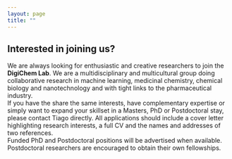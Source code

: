 ```yaml
---
layout: page
title: ""
---
```


## Interested in joining us?
We are always looking for enthusiastic and creative researchers to join the **DigiChem Lab**. We are a multidisciplinary and multicultural group doing collaborative research in machine learning, medicinal chemistry, chemical biology and nanotechnology and with tight links to the pharmaceutical industry. <br />
If you have the share the same interests, have complementary expertise or simply want to expand your skillset in a Masters, PhD or Postdoctoral stay, please contact Tiago directly. All applications should include a cover letter highlighting research interests, a full CV and the names and addresses of two references. <br />
Funded PhD and Postdoctoral positions will be advertised when available. Postdoctoral researchers are encouraged to obtain their own fellowships.

